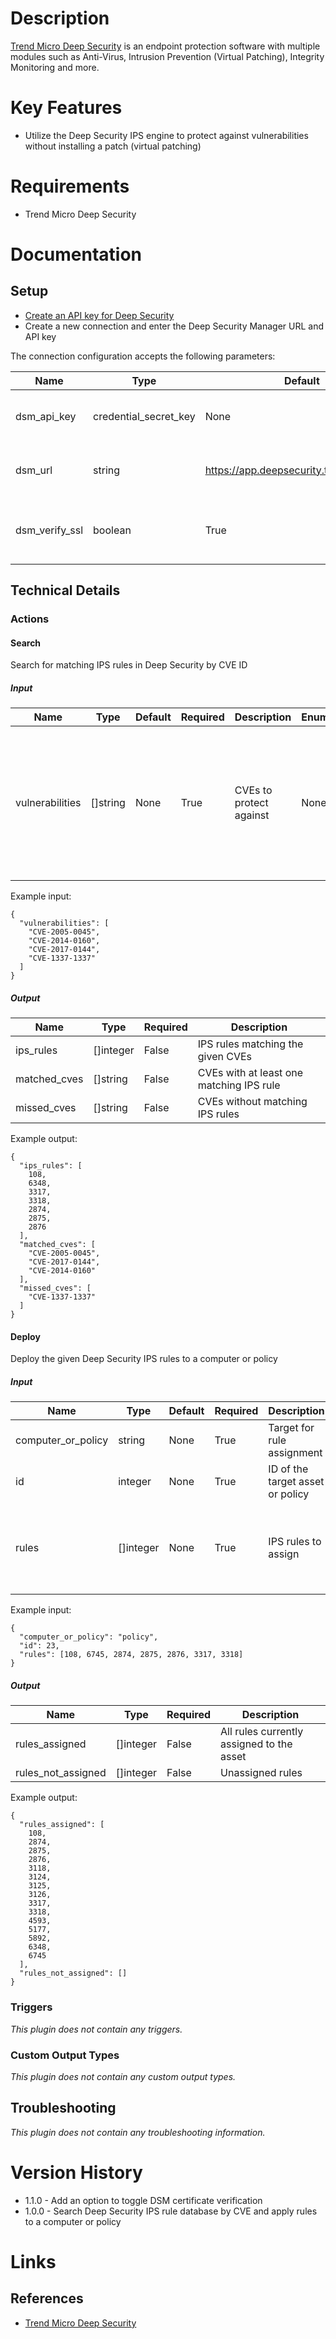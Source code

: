 # Description

[Trend Micro Deep Security](https://www.trendmicro.com/en_us/business/products/hybrid-cloud/deep-security.html) is an endpoint protection software with multiple modules such as Anti-Virus, Intrusion Prevention (Virtual Patching), Integrity Monitoring and more.

# Key Features

* Utilize the Deep Security IPS engine to protect against vulnerabilities without installing a patch (virtual patching)

# Requirements

* Trend Micro Deep Security

# Documentation

## Setup

* [Create an API key for Deep Security](https://help.deepsecurity.trendmicro.com/api-key.html)
* Create a new connection and enter the Deep Security Manager URL and API key

The connection configuration accepts the following parameters:

|Name|Type|Default|Required|Description|Enum|Example|
|----|----|-------|--------|-----------|----|-------|
|dsm_api_key|credential_secret_key|None|True|API key of the Deep Security Manager|None|12345678-ABCD-1234-ABCD-123456789012:ABCDEFGH-1234-ABCD-1234-ABCDEFGHIJKL:12345678901234567890123456789012345678901234|
|dsm_url|string|https://app.deepsecurity.trendmicro.com|True|URL of the Deep Security Manager|None|https://192.168.1.100:4119|
|dsm_verify_ssl|boolean|True|True|Check the certificate of the Deep Security Manager|None|None|

## Technical Details

### Actions

#### Search

Search for matching IPS rules in Deep Security by CVE ID

##### Input

|Name|Type|Default|Required|Description|Enum|Example|
|----|----|-------|--------|-----------|----|-------|
|vulnerabilities|[]string|None|True|CVEs to protect against|None|['CVE-2005-0045', 'CVE-2014-0160', 'CVE-2017-0144', 'CVE-1337-1337']|

Example input:

```
{
  "vulnerabilities": [
    "CVE-2005-0045",
    "CVE-2014-0160",
    "CVE-2017-0144",
    "CVE-1337-1337"
  ]
}
```

##### Output

|Name|Type|Required|Description|
|----|----|--------|-----------|
|ips_rules|[]integer|False|IPS rules matching the given CVEs|
|matched_cves|[]string|False|CVEs with at least one matching IPS rule|
|missed_cves|[]string|False|CVEs without matching IPS rules|

Example output:

```
{
  "ips_rules": [
    108,
    6348,
    3317,
    3318,
    2874,
    2875,
    2876
  ],
  "matched_cves": [
    "CVE-2005-0045",
    "CVE-2017-0144",
    "CVE-2014-0160"
  ],
  "missed_cves": [
    "CVE-1337-1337"
  ]
}
```

#### Deploy

Deploy the given Deep Security IPS rules to a computer or policy

##### Input

|Name|Type|Default|Required|Description|Enum|Example|
|----|----|-------|--------|-----------|----|-------|
|computer_or_policy|string|None|True|Target for rule assignment|['computer', 'policy']|None|
|id|integer|None|True|ID of the target asset or policy|None|23|
|rules|[]integer|None|True|IPS rules to assign|None|[108, 6745, 2874, 2875, 2876, 3317, 3318]|

Example input:

```
{
  "computer_or_policy": "policy",
  "id": 23,
  "rules": [108, 6745, 2874, 2875, 2876, 3317, 3318]
}
```

##### Output

|Name|Type|Required|Description|
|----|----|--------|-----------|
|rules_assigned|[]integer|False|All rules currently assigned to the asset|
|rules_not_assigned|[]integer|False|Unassigned rules|

Example output:

```
{
  "rules_assigned": [
    108,
    2874,
    2875,
    2876,
    3118,
    3124,
    3125,
    3126,
    3317,
    3318,
    4593,
    5177,
    5892,
    6348,
    6745
  ],
  "rules_not_assigned": []
}
```

### Triggers

_This plugin does not contain any triggers._

### Custom Output Types

_This plugin does not contain any custom output types._

## Troubleshooting

_This plugin does not contain any troubleshooting information._

# Version History

* 1.1.0 - Add an option to toggle DSM certificate verification
* 1.0.0 - Search Deep Security IPS rule database by CVE and apply rules to a computer or policy

# Links

## References

* [Trend Micro Deep Security](https://www.trendmicro.com/en_us/business/products/hybrid-cloud/deep-security.html)
